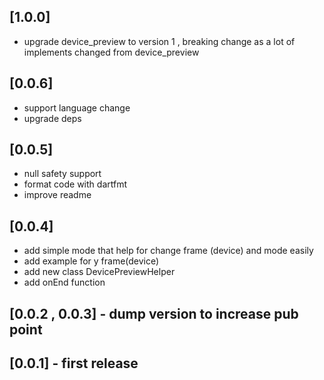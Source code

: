 ## [1.0.0]
* upgrade device_preview to version 1 , breaking change as a lot of implements changed from device_preview 

## [0.0.6]
* support language change 
* upgrade  deps

## [0.0.5]
* null safety support
* format code with dartfmt
* improve readme
## [0.0.4]
* add simple mode that help for change frame (device) and mode easily
* add example for y frame(device)
* add new class DevicePreviewHelper
* add onEnd function
## [0.0.2 , 0.0.3] - dump version to increase pub point
## [0.0.1] - first release

